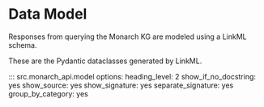 # Data Model 

Responses from querying the Monarch KG are modeled using a LinkML schema.  

These are the Pydantic dataclasses generated by LinkML.

::: src.monarch_api.model
    options:
        heading_level: 2
        show_if_no_docstring: yes
        show_source: yes
        show_signature: yes
        separate_signature: yes
        group_by_category: yes